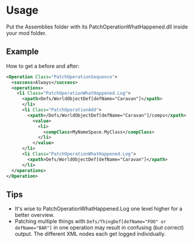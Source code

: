 # Usage

Put the Assemblies folder with its PatchOperationWhatHappened.dll inside your mod folder.

## Example

How to get a before and after:

```xml
<Operation Class="PatchOperationSequence">
  <success>Always</success>
  <operations>
    <li Class="PatchOperationWhatHappened.Log">
      <xpath>Defs/WorldObjectDef[defName="Caravan"]</xpath>
      </li>
      <li Class="PatchOperationAdd">
        <xpath>/Defs/WorldObjectDef[defName="Caravan"]/comps</xpath>
          <value>
            <li>
              <compClass>MyNameSpace.MyClass</compClass>
            </li>
          </value>
      </li>
      <li Class="PatchOperationWhatHappened.Log">
        <xpath>Defs/WorldObjectDef[defName="Caravan"]</xpath>
      </li>
  </operations>
</Operation>
```

## Tips

- It's wise to PatchOperationWhatHappened.Log one level higher for a better overview.
- Patching multiple things with `Defs/ThingDef[defName="FOO" or defName="BAR"]` in one operation may result in confusing (but correct) output. The different XML nodes each get logged individually.